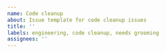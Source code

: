```yaml
---
name: Code cleanup
about: Issue template for code cleanup issues
title: ''
labels: engineering, code cleanup, needs grooming
assignees: ''
---
```

